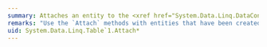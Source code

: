 ```yaml
---
summary: Attaches an entity to the <xref href="System.Data.Linq.DataContext"></xref>.
remarks: "Use the `Attach` methods with entities that have been created in one <xref:System.Data.Linq.DataContext>, serialized to a client, and then deserialized back (with the intention to perform an update or delete operation). For more information, see [Data Retrieval and CUD Operations in N-Tier Applications (LINQ to SQL)](~/docs/framework/data/adonet/sql/linq/data-retrieval-and-cud-operations-in-n-tier-applications.md).  \n  \n Do not try to `Attach` an entity that has not been detached through serialization. Entities that have not been serialized still maintain associations with deferred loaders that can cause unexpected results if the entity becomes tracked by a second data context.  \n  \n When a new entity is attached, deferred loaders for any child collections (for example, `EntitySet` collections of entities from associated tables) are initialized. When <xref:System.Data.Linq.DataContext.SubmitChanges%2A> is called, members of the child collections are put into an `Unmodified` state. To update members of a child collection, you must explicitly call `Attach` and specify that entity.  \n  \n `Attach` attaches all entities in the object graph of the provided object. For example, the following C# code:  \n  \n```  \nusing (SampleDataContext db = new SampleDataContext()) {  \n    Employee employee = new Employee { employeeId = 1 };  \n  \n    Master master = new Master();  \n    master.Employee = employee;  \n  \n    Child child = new Child();  \n    child.Employee = employee;  \n  \n    db.Employees.Attach(employee);  \n  \n    master.Child = child;  \n  \n    db.Masters.InsertOnSubmit(master);  \n  \n    db.SubmitChanges();  \n}  \n  \n```  \n  \n The equivalent Visual Basic code is:  \n  \n```  \nUsing db As New SampleDataContext()    Dim employee As New Employee With { .employeeId = 1 }  \n  \n    Dim master As New Master()  \n    master.Employee = employee  \n  \n    Dim child As New Child()  \n    child.Employee = employee  \n  \n    db.Employees.Attach(employee)  \n  \n    master.Child = child  \n  \n    db.Masters.InsertOnSubmit(master)  \n  \n    db.SubmitChanges()  \n  \nEnd Using  \n```  \n  \n Calling `Attach` on `Employee` attaches employee, master, and child, because the `Employee` has relationships to both master and child. You must explicitly call `InsertOnSubmit` to change the state from attached to inserted."
uid: System.Data.Linq.Table`1.Attach*
---
```

